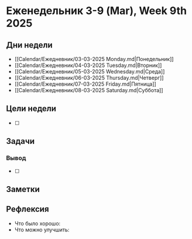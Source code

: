 

# Еженедельник 3-9 (Mar), Week 9th 2025

## Дни недели

- [[Calendar/Ежедневник/03-03-2025 Monday.md|Понедельник]]
- [[Calendar/Ежедневник/04-03-2025 Tuesday.md|Вторник]]
- [[Calendar/Ежедневник/05-03-2025 Wednesday.md|Среда]]
- [[Calendar/Ежедневник/06-03-2025 Thursday.md|Четверг]]
- [[Calendar/Ежедневник/07-03-2025 Friday.md|Пятница]]
- [[Calendar/Ежедневник/08-03-2025 Saturday.md|Суббота]]

## Цели недели

- [ ]

## Задачи

### Вывод

- [ ]

## Заметки

## Рефлексия

- Что было хорошо:
- Что можно улучшить: